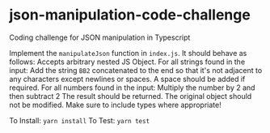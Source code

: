 # json-manipulation-code-challenge
Coding challenge for JSON manipulation in Typescript

Implement the `manipulateJson` function in `index.js`. It should behave as follows:
Accepts  arbitrary nested JS Object.
For all strings found in the input: Add the string `BB2` concatenated to the end so that it's not adjacent to any characters except newlines or spaces. A space should be added if required.
For all numbers found in the input: Multiply the number by 2 and then subtract 2
The result should be returned.
The original object should not be modified.
Make sure to include types where appropriate!

To Install: `yarn install`
To Test: `yarn test`